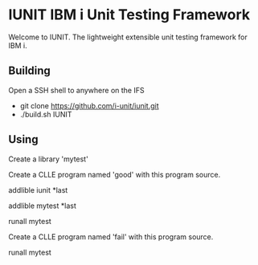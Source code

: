 # IUNIT IBM i Unit Testing Framework

Welcome to IUNIT. The lightweight extensible unit testing framework for IBM i.

## Building
Open a SSH shell to anywhere on the IFS

* git clone https://github.com/i-unit/iunit.git
* ./build.sh IUNIT

## Using
Create a library 'mytest'

Create a CLLE program named 'good' with this program source.

addlible iunit *last

addlible mytest *last

runall mytest


Create a CLLE program named 'fail' with this program source.

runall mytest
